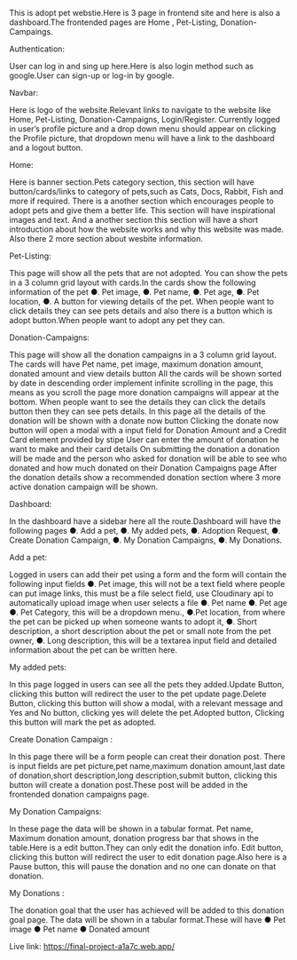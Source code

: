 This is adopt pet webstie.Here is 3 page in frontend site and here is also a dashboard.The frontended pages are Home , Pet-Listing, Donation-Campaings. 

Authentication: 

User can log in and sing up here.Here is also login method such as google.User can sign-up or log-in by google.

Navbar: 

Here is  logo of the website.Relevant links to navigate to the website like Home, Pet-Listing, Donation-Campaigns, Login/Register.
Currently logged in user’s profile picture and a drop down menu should
appear on clicking the Profile picture, that dropdown menu will have a link to
the dashboard and a logout button.

Home:

Here is banner section.Pets category section, this section will have button/cards/links to category of pets,such as Cats, Docs, Rabbit, Fish and more if required.
There is a another section which encourages people to adopt pets and give them a
better life. This section will have inspirational images and text.
And a another section this section will have a short introduction about how the website works and why this website was made.
Also there 2 more section about wesbite information.

Pet-Listing:

This page will show all the pets that are not adopted. You can show the pets in a 3
column grid layout with cards.In the cards show the following information of the pet
●. Pet image,
●. Pet name,
●. Pet age,
●. Pet location,
●. A button for viewing details of the pet.
When people want to click details they can see pets details and also there is a button which is adopt button.When people want to adopt any pet they can.


Donation-Campaigns:

This page will show all the donation campaigns in a 3 column grid layout.
The cards will have Pet name, pet image, maximum donation amount, donated
amount and view details button
All the cards will be shown sorted by date in descending order
implement infinite scrolling in the page, this means as you scroll the page more
donation campaigns will appear at the bottom.
When people want to see the details they can click the details button then they can see pets details.
In this page all the details of the donation will be shown with a donate now button
Clicking the donate now button will open a modal with a input field for Donation
Amount and a Credit Card element provided by stipe
User can enter the amount of donation he want to make and their card details
On submitting the donation a donation will be made and the person who asked for
donation will be able to see who donated and how much donated on their Donation
Campaigns page
After the donation details show a recommended donation section where 3 more
active donation campaign will be shown.

Dashboard:

In the dashboard have a sidebar here all the route.Dashboard will have the following pages
●. Add a pet,
●. My added pets,
●. Adoption Request,
●. Create Donation Campaign,
●. My Donation Campaigns,
●. My Donations.

Add a pet:

Logged in users can add their pet using a form and the form will contain the following
input fields
●. Pet image, this will not be a text field where people can put image links, this
must be a file select field, use Cloudinary api to automatically upload image
when user selects a file
●. Pet name
●. Pet age
●. Pet Category, this will be a dropdown menu.,
●.Pet location, from where the pet can be picked up when someone wants to
adopt it,
●. Short description, a short description about the pet or small note from the pet
owner,
●. Long description, this will be a textarea input field and detailed information
about the pet can be written here.

My added pets:

In this page logged in users can see all the pets they added.Update Button, clicking this button will redirect the user to the pet update page.Delete Button, clicking this button will show a modal, with a relevant message
and Yes and No button, clicking yes will delete the pet.Adopted button, Clicking this button will mark the pet as adopted.

Create Donation Campaign :

In this page there will be a form people can creat their donation post.
There is input fields are pet picture,pet name,maximum donation amount,last date of donation,short description,long description,submit button, clicking this button will create a donation post.These post will be added in the frontended donation campaigns page.

My Donation Campaigns:

In these page the data will be shown in a tabular format. Pet name, Maximum donation amount, donation progress bar that shows in the table.Here is a edit button.They can only edit the donation info. Edit button, clicking this button will redirect the user to edit donation page.Also here is a Pause button, this will pause the donation and no one can donate on that donation.

My Donations :

The donation goal that the user has achieved will be added to this donation goal page.
The data will be shown in a tabular format.These will have 
● Pet image
● Pet name
● Donated amount

Live link: https://final-project-a1a7c.web.app/











